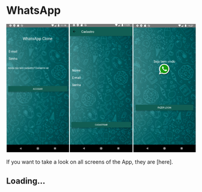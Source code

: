 


# WhatsApp

![Preview-Screens](https://github.com/nogueirajsx/wApp/blob/master/WAppSS.png)

If you want to take a look on all screens of the App, they are [here].

## Loading...
